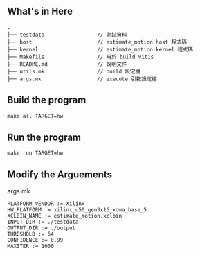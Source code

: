 ## What's in Here
```
.
├── testdata                 // 測試資料
├── host                     // estimate_motion host 程式碼
├── kernel                   // estimate_motion kernel 程式碼
├── Makefile                 // 用於 build vitis
├── README.md                // 說明文件
├── utils.mk                 // build 設定檔
├── args.mk                  // execute 引數設定檔
```

## Build the program
```
make all TARGET=hw
```
## Run the program
```
make run TARGET=hw
```

## Modify the Arguements
args.mk
```
PLATFORM_VENDOR := Xilinx
HW_PLATFORM := xilinx_u50_gen3x16_xdma_base_5
XCLBIN_NAME := estimate_motion.xclbin
INPUT_DIR := ./testdata
OUTPUT_DIR := ./output
THRESHOLD := 64
CONFIDENCE := 0.99
MAXITER := 1000
```
